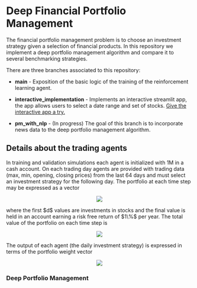 
# Deep Financial Portfolio Management

The financial portfolio management problem is to choose an investment strategy given a selection of financial products. In this repository we implement a deep portfolio management algorithm and compare it to several benchmarking strategies. 

There are three branches associated to this repository:

* **main** - Exposition of the basic logic of the training of the reinforcement learning agent.

* **interactive_implementation** - Implements an interactive streamlit app, the app allows users to select a date range and set of stocks. [Give the interactive app a try.](https://mavi-portfolio-management.herokuapp.com/)

* **pm_with_nlp** - (In progress) The goal of this branch is to incorporate news data to the deep portfolio management algorithm.

## Details about the trading agents

In training and validation simulations each agent is initialized with 1M in a cash account. On each trading day agents are provided with trading data (max, min, opening, closing prices) from the last 64 days and must select an investment strategy for the following day. The portfolio at each time step may be expressed as a vector
<p align="center">
<img src="https://render.githubusercontent.com/render/math?math=X^{(t)}=\begin{pmatrix}X^{(t)}_0\\X^{(t)}_1\\\vdots\\X^{(t)}_d\end{pmatrix}.">
</p>
where the first $d$ values are investments in stocks and the final value is held in an account earning a risk free return of $1\%$ per year. The total value of the portfolio on each time step is
<p align="center">
<img src="https://render.githubusercontent.com/render/math?math=V^{(t)}=\sum_{i=0}^dX^{(t)}_i.">
</p> 
The output of each agent (the daily investment strategy) is expressed in terms of the portfolio weight vector 
<p align="center">
<img src="https://render.githubusercontent.com/render/math?math=w^{(t)}=\frac{1}{V^{(t)}}\begin{pmatrix}X^{(t)}_0\\X^{(t)}_1\\\vdots\\X^{(t)}_d\end{pmatrix}.">
</p> 



### Deep Portfolio Management

